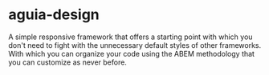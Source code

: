 # aguia-design
A simple responsive framework that offers a starting point with which you don't need to fight with the unnecessary default styles of other frameworks. With which you can organize your code using the ABEM methodology that you can customize as never before.
